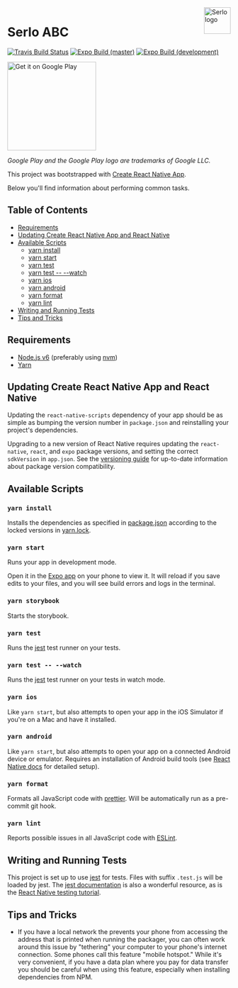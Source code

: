 <img src="https://assets.serlo.org/meta/logo.png" alt="Serlo logo" title="Serlo" align="right" height="60" />

# Serlo ABC

[![Travis Build Status](https://img.shields.io/travis/com/serlo/serlo-abc/development.svg?style=flat-square)](https://travis-ci.com/serlo/serlo-abc)
[![Expo Build (master)](https://img.shields.io/badge/Expo-master-blue.svg?style=flat-square)](https://expo.io/@serlo-org/serlo-abc)
[![Expo Build (development)](https://img.shields.io/badge/Expo-development-orange.svg?style=flat-square)](https://expo.io/@serlo-org/serlo-abc?release-channel=development)

<a href="https://play.google.com/store/apps/details?id=org.serlo.abc&utm_source=github.com/serlo-org/serlo-abc">
  <img alt="Get it on Google Play" src="https://play.google.com/intl/en_us/badges/images/generic/en_badge_web_generic.png" width="200" />
</a>

_Google Play and the Google Play logo are trademarks of Google LLC._

This project was bootstrapped with
[Create React Native App](https://github.com/react-community/create-react-native-app).

Below you'll find information about performing common tasks.

## Table of Contents

- [Requirements](#requirements)
- [Updating Create React Native App and React Native](#updating-create-react-native-app-and-react-native)
- [Available Scripts](#available-scripts)
  - [yarn install](#yarn-install)
  - [yarn start](#yarn-start)
  - [yarn test](#yarn-test)
  - [yarn test -- --watch](#yarn-test------watch)
  - [yarn ios](#yarn-ios)
  - [yarn android](#yarn-android)
  - [yarn format](#yarn-format)
  - [yarn lint](#yarn-lint)
- [Writing and Running Tests](#writing-and-running-tests)
- [Tips and Tricks](#tips-and-tricks)

## Requirements

- [Node.js v6](https://nodejs.org) (preferably using
  [nvm](https://github.com/creationix/nvm))
- [Yarn](https://yarnpkg.com/)

## Updating Create React Native App and React Native

Updating the `react-native-scripts` dependency of your app should be as simple
as bumping the version number in `package.json` and reinstalling your project's
dependencies.

Upgrading to a new version of React Native requires updating the `react-native`,
`react`, and `expo` package versions, and setting the correct `sdkVersion` in
`app.json`. See the
[versioning guide](https://github.com/react-community/create-react-native-app/blob/master/VERSIONS.md)
for up-to-date information about package version compatibility.

## Available Scripts

### `yarn install`

Installs the dependencies as specified in [package.json](package.json) according
to the locked versions in [yarn.lock](yarn.lock).

### `yarn start`

Runs your app in development mode.

Open it in the [Expo app](https://expo.io) on your phone to view it. It will
reload if you save edits to your files, and you will see build errors and logs
in the terminal.

### `yarn storybook`

Starts the storybook.

### `yarn test`

Runs the [jest](https://github.com/facebook/jest) test runner on your tests.

### `yarn test -- --watch`

Runs the [jest](https://github.com/facebook/jest) test runner on your tests in
watch mode.

### `yarn ios`

Like `yarn start`, but also attempts to open your app in the iOS Simulator if
you're on a Mac and have it installed.

### `yarn android`

Like `yarn start`, but also attempts to open your app on a connected Android
device or emulator. Requires an installation of Android build tools (see
[React Native docs](https://facebook.github.io/react-native/docs/getting-started.html)
for detailed setup).

### `yarn format`

Formats all JavaScript code with
[prettier](https://github.com/prettier/prettier). Will be automatically run as a
pre-commit git hook.

### `yarn lint`

Reports possible issues in all JavaScript code with
[ESLint](https://github.com/eslint/eslint).

## Writing and Running Tests

This project is set up to use [jest](https://facebook.github.io/jest/) for
tests. Files with suffix `.test.js` will be loaded by jest. The
[jest documentation](https://facebook.github.io/jest/docs/getting-started.html)
is also a wonderful resource, as is the
[React Native testing tutorial](https://facebook.github.io/jest/docs/tutorial-react-native.html).

## Tips and Tricks

- If you have a local network the prevents your phone from accessing the address
  that is printed when running the packager, you can often work around this
  issue by "tethering" your computer to your phone's internet connection. Some
  phones call this feature "mobile hotspot." While it's very convenient, if you
  have a data plan where you pay for data transfer you should be careful when
  using this feature, especially when installing dependencies from NPM.
